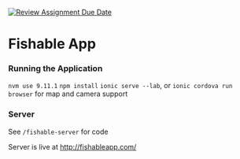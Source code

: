 [![Review Assignment Due Date](https://classroom.github.com/assets/deadline-readme-button-24ddc0f5d75046c5622901739e7c5dd533143b0c8e959d652212380cedb1ea36.svg)](https://classroom.github.com/a/vl9UEny0)

# Fishable App

### Running the Application
`nvm use 9.11.1`
`npm install`
`ionic serve --lab`, or `ionic cordova run browser` for map and camera support

### Server
See `/fishable-server` for code

Server is live at http://fishableapp.com/


